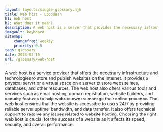 ```yaml
--- 
layout: layouts/single-glossary.njk
title: Web host - Loopdash
h1: Web host
h2: What does it mean?
description: A web host is a server that provides the necessary infrastructure and resources for running a WordPress website.
imageAlt: keyboard
sitemap:
	changefreq: weekly
	priority: 0.5
tags: glossary
date: 2023-03-15
url: /glossary/web-host
---
```


A web host is a service provider that offers the necessary infrastructure and technologies to store and publish websites on the internet. It provides a physical server or a virtual space on a server to store website files, databases, and other resources. The web host also offers various tools and services such as email hosting, domain registration, website builders, and security features to help website owners manage their online presence. The web host ensures that the website is accessible to users 24/7 by providing reliable server uptime, bandwidth, and data transfer. It also offers technical support to resolve any issues related to website hosting. Choosing the right web host is crucial for the success of a website as it affects its speed, security, and overall performance.

